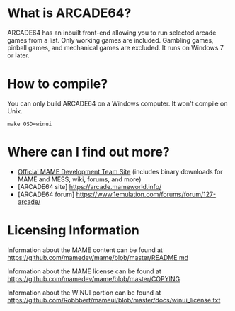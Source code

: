 What is ARCADE64?
=================
ARCADE64 has an inbuilt front-end allowing you to run selected arcade games from a list.
Only working games are included. Gambling games, pinball games, and mechanical games are excluded.
It runs on Windows 7 or later.


How to compile?
===============

You can only build ARCADE64 on a Windows computer. It won't compile on Unix.

```
make OSD=winui
```



Where can I find out more?
==========================

* [Official MAME Development Team Site](http://mamedev.org/) (includes binary downloads for MAME and MESS, wiki, forums, and more)
* [ARCADE64 site] https://arcade.mameworld.info/
* [ARCADE64 forum] https://www.1emulation.com/forums/forum/127-arcade/


Licensing Information
=====================

Information about the MAME content can be found at https://github.com/mamedev/mame/blob/master/README.md

Information about the MAME license can be found at https://github.com/mamedev/mame/blob/master/COPYING

Information about the WINUI portion can be found at https://github.com/Robbbert/mameui/blob/master/docs/winui_license.txt


